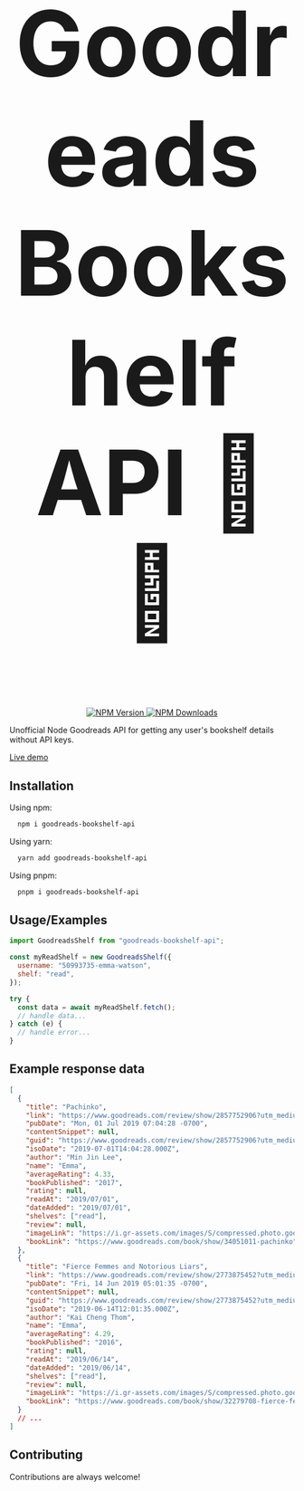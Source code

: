 <h1 align="center" style="font-size: 10rem;">
Goodreads Bookshelf API 📔📕
</h1>

<p align="center">
  <a href="https://www.npmjs.com/package/goodreads-bookshelf-api">
     <img src="https://img.shields.io/npm/v/goodreads-bookshelf-api" alt="NPM Version" />
  </a>
  <a href="https://www.npmjs.com/package/goodreads-bookshelf-api">
     <img src="https://img.shields.io/npm/dt/goodreads-bookshelf-api" alt="NPM Downloads" />
  </a>
</p>

Unofficial Node Goodreads API for getting any user's bookshelf details without API keys.
<br/>

<a href="https://codesandbox.io/p/sandbox/goodreads-bookshelf-api-demo-4hboo4" target="_blank">
Live demo
</a>

## Installation

Using npm:

```bash
  npm i goodreads-bookshelf-api
```

Using yarn:

```bash
  yarn add goodreads-bookshelf-api
```

Using pnpm:

```bash
  pnpm i goodreads-bookshelf-api
```

## Usage/Examples

```js
import GoodreadsShelf from "goodreads-bookshelf-api";

const myReadShelf = new GoodreadsShelf({
  username: "50993735-emma-watson",
  shelf: "read",
});

try {
  const data = await myReadShelf.fetch();
  // handle data...
} catch (e) {
  // handle error...
}
```

## Example response data

```json
[
  {
    "title": "Pachinko",
    "link": "https://www.goodreads.com/review/show/2857752906?utm_medium=api&utm_source=rss",
    "pubDate": "Mon, 01 Jul 2019 07:04:28 -0700",
    "contentSnippet": null,
    "guid": "https://www.goodreads.com/review/show/2857752906?utm_medium=api&utm_source=rss",
    "isoDate": "2019-07-01T14:04:28.000Z",
    "author": "Min Jin Lee",
    "name": "Emma",
    "averageRating": 4.33,
    "bookPublished": "2017",
    "rating": null,
    "readAt": "2019/07/01",
    "dateAdded": "2019/07/01",
    "shelves": ["read"],
    "review": null,
    "imageLink": "https://i.gr-assets.com/images/S/compressed.photo.goodreads.com/books/1529845599l/34051011.jpg",
    "bookLink": "https://www.goodreads.com/book/show/34051011-pachinko"
  },
  {
    "title": "Fierce Femmes and Notorious Liars",
    "link": "https://www.goodreads.com/review/show/2773875452?utm_medium=api&utm_source=rss",
    "pubDate": "Fri, 14 Jun 2019 05:01:35 -0700",
    "contentSnippet": null,
    "guid": "https://www.goodreads.com/review/show/2773875452?utm_medium=api&utm_source=rss",
    "isoDate": "2019-06-14T12:01:35.000Z",
    "author": "Kai Cheng Thom",
    "name": "Emma",
    "averageRating": 4.29,
    "bookPublished": "2016",
    "rating": null,
    "readAt": "2019/06/14",
    "dateAdded": "2019/06/14",
    "shelves": ["read"],
    "review": null,
    "imageLink": "https://i.gr-assets.com/images/S/compressed.photo.goodreads.com/books/1480517872l/32279708.jpg",
    "bookLink": "https://www.goodreads.com/book/show/32279708-fierce-femmes-and-notorious-liars"
  }
  // ...
]
```

## Contributing

Contributions are always welcome!
